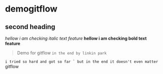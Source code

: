 # demogitflow
## second heading
*hellow i am checking italic text feature*
**hellow i am checking bold text feature**
>Demo for gitflow
`in the end by linkin park`

```i tried so hard and got so far `
but in the end it doesn't even matter```
gitflow
